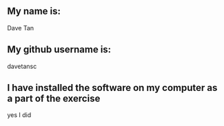 
## My name is:
Dave Tan

## My github username is:
davetansc

## I have installed the software on my computer as a part of the exercise
yes I did
